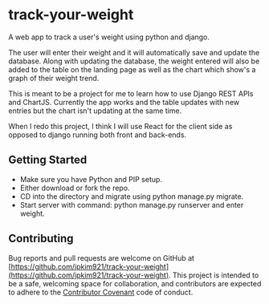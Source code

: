 # track-your-weight

A web app to track a user's weight using python and django.

The user will enter their weight and it will automatically save and update the database. Along with updating the database, the weight entered will also be added to the table on the landing page as well as the chart which show's a graph of their weight trend.

This is meant to be a project for me to learn how to use Django REST APIs and ChartJS.
Currently the app works and the table updates with new entries but the chart isn't updating at the same time.

When I redo this project, I think I will use React for the client side as opposed to django running both front and back-ends.

## Getting Started

- Make sure you have Python and PIP setup.
- Either download or fork the repo.
- CD into the directory and migrate using python manage.py migrate.
- Start server with command: python manage.py runserver and enter weight.

## Contributing

Bug reports and pull requests are welcome on GitHub at [https://github.com/jpkim921/track-your-weight](https://github.com/jpkim921/track-your-weight). This project is intended to be a safe, welcoming space for collaboration, and contributors are expected to adhere to the [Contributor Covenant](https://www.contributor-covenant.org/) code of conduct.
